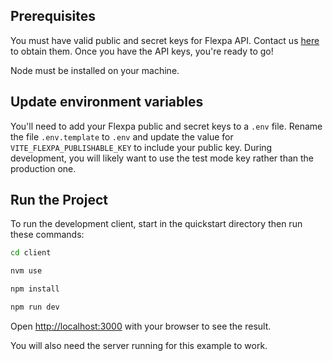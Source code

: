 ## Prerequisites

You must have valid public and secret keys for Flexpa API. Contact us [here](https://automatemedical.typeform.com/to/mtwkkY2r?typeform-source=quickstart) to obtain them.
Once you have the API keys, you're ready to go!

Node must be installed on your machine.

## Update environment variables

You'll need to add your Flexpa public and secret keys to a `.env` file.
Rename the file `.env.template` to `.env` and update the value for `VITE_FLEXPA_PUBLISHABLE_KEY` to include your public key.
During development, you will likely want to use the test mode key rather than the production one.

## Run the Project

To run the development client, start in the quickstart directory then run these commands:

```bash
cd client

nvm use

npm install

npm run dev
```

Open [http://localhost:3000](http://localhost:3000) with your browser to see the result.

You will also need the server running for this example to work.
